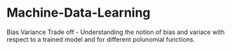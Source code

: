 # Machine-Data-Learning

 Bias Variance Trade off - Understanding the notion of bias and variace with respect to a trained model and for different polunomial functions.
